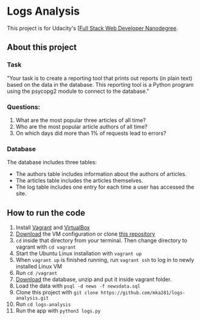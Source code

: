 # Logs Analysis

This project is for Udacity's [[Full Stack Web Developer Nanodegree](https://www.udacity.com/course/full-stack-web-developer-nanodegree--nd004).

## About this project

### Task
"Your task is to create a reporting tool that prints out reports (in plain text) based on the data in the database. This reporting tool is a Python program using the psycopg2 module to connect to the database."

### Questions:
1. What are the most popular three articles of all time? 
2. Who are the most popular article authors of all time?
3. On which days did more than 1% of requests lead to errors?

### Database
The database includes three tables:

* The authors table includes information about the authors of articles.
* The articles table includes the articles themselves.
* The log table includes one entry for each time a user has accessed the site.


## How to run the code
1. Install [Vagrant](https://www.vagrantup.com/downloads.html) and [VirtualBox](https://www.virtualbox.org/wiki/Download_Old_Builds_5_1)
2. [Download](https://s3.amazonaws.com/video.udacity-data.com/topher/2018/April/5acfbfa3_fsnd-virtual-machine/fsnd-virtual-machine.zip) the VM configuration or clone [this repository](https://github.com/udacity/fullstack-nanodegree-vm)
3. `cd` inside that directory from your terminal. Then change directory to vagrant with `cd vagrant`
4. Start the Ubuntu Linux installation with `vagrant up`
5. When `vagrant up` is finished running, run `vagrant ssh` to log in to newly installed Linux VM
6. Run `cd /vagrant`
7. [Download](https://d17h27t6h515a5.cloudfront.net/topher/2016/August/57b5f748_newsdata/newsdata.zip) the database, unzip and put it inside vagrant folder.
8. Load the data with `psql -d news -f newsdata.sql`
9. Clone this project with `git clone https://github.com/mka281/logs-analysis.git`
10. Run `cd logs-analysis`
11. Run the app with `python3 logs.py`